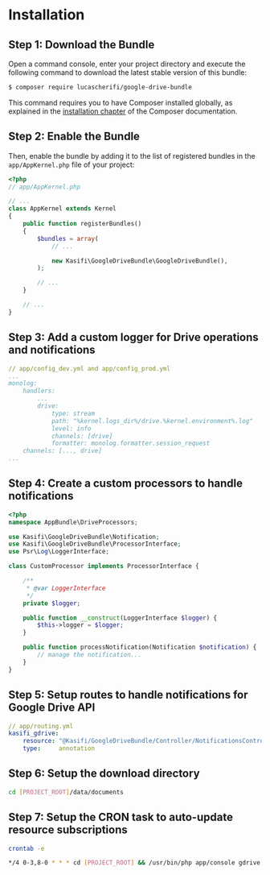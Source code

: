Installation
============

Step 1: Download the Bundle
---------------------------

Open a command console, enter your project directory and execute the
following command to download the latest stable version of this bundle:

```bash
$ composer require lucascherifi/google-drive-bundle
```

This command requires you to have Composer installed globally, as explained
in the [installation chapter](https://getcomposer.org/doc/00-intro.md)
of the Composer documentation.

Step 2: Enable the Bundle
-------------------------

Then, enable the bundle by adding it to the list of registered bundles
in the `app/AppKernel.php` file of your project:

```php
<?php
// app/AppKernel.php

// ...
class AppKernel extends Kernel
{
    public function registerBundles()
    {
        $bundles = array(
            // ...

            new Kasifi\GoogleDriveBundle\GoogleDriveBundle(),
        );

        // ...
    }

    // ...
}
```

Step 3: Add a custom logger for Drive operations and notifications
------------------------------------------------------------------

```yaml
// app/config_dev.yml and app/config_prod.yml
...
monolog:
    handlers:
        ...
        drive:
            type: stream
            path: "%kernel.logs_dir%/drive.%kernel.environment%.log"
            level: info
            channels: [drive]
            formatter: monolog.formatter.session_request
    channels: [..., drive]
...
```

Step 4: Create a custom processors to handle notifications
----------------------------------------------------------

```php
<?php
namespace AppBundle\DriveProcessors;

use Kasifi\GoogleDriveBundle\Notification;
use Kasifi\GoogleDriveBundle\ProcessorInterface;
use Psr\Log\LoggerInterface;

class CustomProcessor implements ProcessorInterface {

    /**
     * @var LoggerInterface
     */
    private $logger;

    public function __construct(LoggerInterface $logger) {
        $this->logger = $logger;
    }

    public function processNotification(Notification $notification) {
        // manage the notification...
    }
}

```

Step 5: Setup routes to handle notifications for Google Drive API
-----------------------------------------------------------------
```yaml
// app/routing.yml
kasifi_gdrive:
    resource: "@Kasifi/GoogleDriveBundle/Controller/NotificationsController.php"
    type:     annotation
```

Step 6: Setup the download directory
------------------------------------
```bash
cd [PROJECT_ROOT]/data/documents
```

Step 7: Setup the CRON task to auto-update resource subscriptions
-----------------------------------------------------------------

```bash
crontab -e
```

```bash
*/4 0-3,8-0 * * * cd [PROJECT_ROOT] && /usr/bin/php app/console gdrive:notifications:update-subscription -e prod 2>&1 >> /dev/null
```

